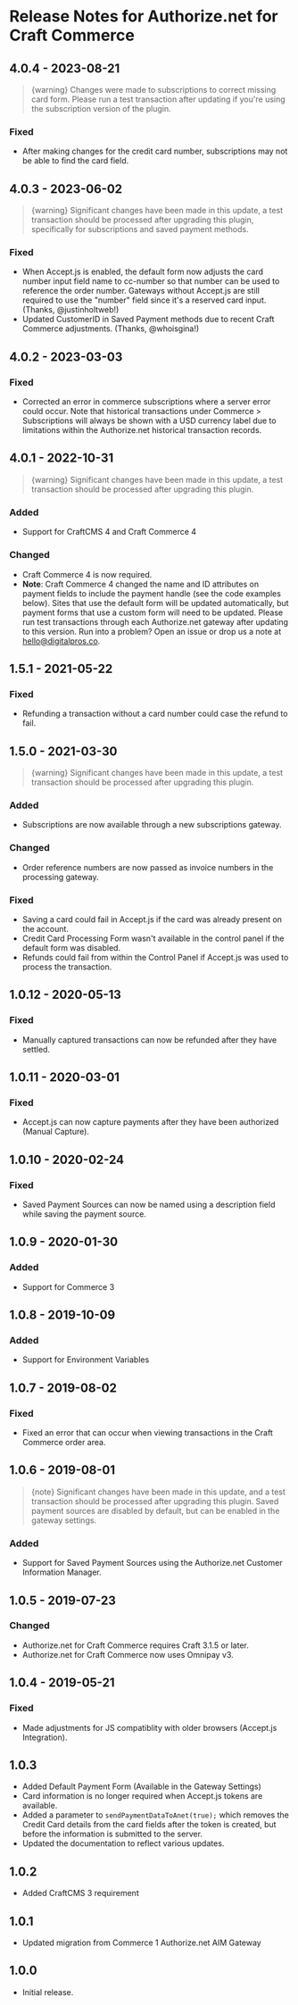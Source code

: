 # Release Notes for Authorize.net for Craft Commerce

## 4.0.4 - 2023-08-21

> {warning} Changes were made to subscriptions to correct missing card form. Please run a test transaction after updating if you're using the subscription version of the plugin.

### Fixed
- After making changes for the credit card number, subscriptions may not be able to find the card field.

## 4.0.3 - 2023-06-02

> {warning} Significant changes have been made in this update, a test transaction should be processed after upgrading this plugin, specifically for subscriptions and saved payment methods.

### Fixed
- When Accept.js is enabled, the default form now adjusts the card number input field name to cc-number so that number can be used to reference the order number. Gateways without Accept.js are still required to use the "number" field since it's a reserved card input. (Thanks, @justinholtweb!)
- Updated CustomerID in Saved Payment methods due to recent Craft Commerce adjustments. (Thanks, @whoisgina!)

## 4.0.2 - 2023-03-03

### Fixed
- Corrected an error in commerce subscriptions where a server error could occur. Note that historical transactions under Commerce > Subscriptions will always be shown with a USD currency label due to limitations within the Authorize.net historical transaction records.

## 4.0.1 - 2022-10-31

> {warning} Significant changes have been made in this update, a test transaction should be processed after upgrading this plugin.

### Added
- Support for CraftCMS 4 and Craft Commerce 4

### Changed
- Craft Commerce 4 is now required.
- **Note**: Craft Commerce 4 changed the name and ID attributes on payment fields to include the payment handle (see the code examples below). Sites that use the default form will be updated automatically, but payment forms that use a custom form will need to be updated. Please run test transactions through each Authorize.net gateway after updating to this version. Run into a problem? Open an issue or drop us a note at hello@digitalpros.co.

## 1.5.1 - 2021-05-22

### Fixed
- Refunding a transaction without a card number could case the refund to fail.

## 1.5.0 - 2021-03-30

> {warning} Significant changes have been made in this update, a test transaction should be processed after upgrading this plugin.

### Added
- Subscriptions are now available through a new subscriptions gateway.

### Changed
- Order reference numbers are now passed as invoice numbers in the processing gateway.

### Fixed
- Saving a card could fail in Accept.js if the card was already present on the account.
- Credit Card Processing Form wasn't available in the control panel if the default form was disabled.
- Refunds could fail from within the Control Panel if Accept.js was used to process the transaction.

## 1.0.12 - 2020-05-13

### Fixed
- Manually captured transactions can now be refunded after they have settled.

## 1.0.11 - 2020-03-01

### Fixed
- Accept.js can now capture payments after they have been authorized (Manual Capture).

## 1.0.10 - 2020-02-24

### Fixed
- Saved Payment Sources can now be named using a description field while saving the payment source.

## 1.0.9 - 2020-01-30

### Added
- Support for Commerce 3

## 1.0.8 - 2019-10-09

### Added
- Support for Environment Variables

## 1.0.7 - 2019-08-02

### Fixed
- Fixed an error that can occur when viewing transactions in the Craft Commerce order area.

## 1.0.6 - 2019-08-01

> {note} Significant changes have been made in this update, and a test transaction should be processed after upgrading this plugin. Saved payment sources are disabled by default, but can be enabled in the gateway settings.

### Added
- Support for Saved Payment Sources using the Authorize.net Customer Information Manager.

## 1.0.5 - 2019-07-23

### Changed
- Authorize.net for Craft Commerce requires Craft 3.1.5 or later.
- Authorize.net for Craft Commerce now uses Omnipay v3.

## 1.0.4 - 2019-05-21

### Fixed
- Made adjustments for JS compatiblity with older browsers (Accept.js Integration).

## 1.0.3

- Added Default Payment Form (Available in the Gateway Settings)
- Card information is no longer required when Accept.js tokens are available.
- Added a parameter to `sendPaymentDataToAnet(true);` which removes the Credit Card details from the card fields after the token is created, but before the information is submitted to the server.
- Updated the documentation to reflect various updates.

## 1.0.2

- Added CraftCMS 3 requirement

## 1.0.1

- Updated migration from Commerce 1 Authorize.net AIM Gateway

## 1.0.0

- Initial release.
